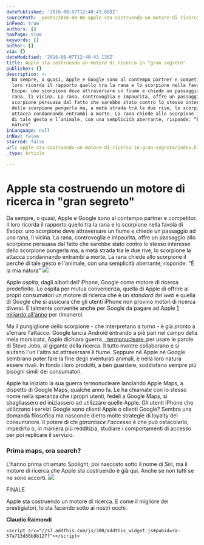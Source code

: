 ```yaml
---
datePublished: '2016-08-07T12:40:43.668Z'
sourcePath: _posts/2016-08-06-apple-sta-costruendo-un-motore-di-ricerca-in-gran-segreto.md
inFeed: true
authors: []
hasPage: true
keywords: []
author: []
via: {}
dateModified: '2016-08-07T12:40:43.136Z'
title: Apple sta costruendo un motore di ricerca in "gran segreto"
publisher: {}
description: >-
  Da sempre, o quasi, Apple e Google sono al contempo partner e competitor. Il
  loro ricorda il rapporto quello tra la rana e lo scorpione nella favola di
  Esopo: uno scorpione deve attraversare un fiume e chiede un passaggio ad una
  rana, lì vicina. La rana, controvoglia e impaurita, offre un passaggio allo
  scorpione persuasa dal fatto che sarebbe stato contro lo stesso interesse
  dello scorpione pungerla ma, a metà strada tra le due rive, lo scorpione la
  attacca condannando entrambi a morte. La rana chiede allo scorpione il perché
  di tale gesto e l’animale, con una semplicità aberrante, risponde: “È la mia
  natura”
inLanguage: null
inNav: false
starred: false
url: apple-sta-costruendo-un-motore-di-ricerca-in-gran-segreto/index.html
_type: Article

---
```

# Apple sta costruendo un motore di ricerca in "gran segreto"

Da sempre, o quasi, Apple e Google sono al contempo partner e competitor. Il loro ricorda il rapporto quello tra la rana e lo scorpione nella favola di Esopo: uno scorpione deve attraversare un fiume e chiede un passaggio ad una rana, lì vicina. La rana, controvoglia e impaurita, offre un passaggio allo scorpione persuasa dal fatto che sarebbe stato contro lo stesso interesse dello scorpione pungerla ma, a metà strada tra le due rive, lo scorpione la attacca condannando entrambi a morte. La rana chiede allo scorpione il perché di tale gesto e l'animale, con una semplicità aberrante, risponde: "È la mia natura"
![](https://the-grid-user-content.s3-us-west-2.amazonaws.com/c73b4b97-c779-4af4-a949-01a6ab699402.png)

Apple _ospita,_ dagli albori dell'iPhone, Google come motore di ricerca predefinito. Lo ospita per mutua convenienza, quella di Apple di offrire ai propri consumatori un motore di ricerca che è un _standard del web_ e quella di Google che si assicura che gli utenti iPhone non provino motori di ricerca diversi. È talmente convenite anche per Google da pagare ad Apple [1 miliardo all'anno][0] per rimanerci.

Ma il pungiglione dello scorpione - che interpretano a turno - è già pronto a sferrare l'attacco. Google lancia Android entrando a piè pari nel campo della mela morsicata, Apple dichiara guerra, _[termonucleare][1]_per usare le parole di Steve Jobs, al gigante della ricerca. Il tutto mentre collaborano e si aiutano l'un l'altra ad attraversare il fiume. Seppure né Apple né Google sembrano poter fare la fine degli sventurati animali, è nella loro natura essere rivali. In fondo i loro prodotti, a ben guardare, soddisfano sempre più bisogni simili dei consumatori.

Apple ha iniziato la sua guerra termonucleare lanciando Apple Maps, a dispetto di Google Maps, qualche anno fa. Le ha chiamate con lo stesso nome nella speranza che i propri utenti, fedeli a Google Maps, si sbagliassero ed iniziassero ad utilizzare quelle Apple. Gli utenti iPhone che utilizzano i servizi Google sono clienti Apple o clienti Google? Sembra una domanda filosofica ma nasconde dietro molte strategie di loyalty del consumatore. Il potere di chi _garantisce l'accesso_ è che può ostacolarlo, impedirlo o, in maniera più redditizia, studiare i comportamenti di accesso per poi replicare il servizio.

### Prima maps, ora search?

L'hanno prima chiamato Spolight, poi nascosto sotto il nome di Siri, ma il motore di ricerca che Apple sta costruendo è già qui. Anche se non tutti se ne sono accorti.
![](https://the-grid-user-content.s3-us-west-2.amazonaws.com/19bbd1d2-7b61-460e-ab5f-8e9823cbfff0.png)

FINALE

Apple sta costruendo un motore di ricerca. E come il migliore dei prestigiatori, lo sta facendo sotto ai nostri occhi.

**Claudio Raimondi**

    <script src="//s7.addthis.com/js/300/addthis_widget.js#pubid=ra-57a713d36b8b127f"></script>



[0]: http://www.bloomberg.com/news/articles/2016-01-22/google-paid-apple-1-billion-to-keep-search-bar-on-iphone
[1]: http://mashable.com/2012/04/05/steve-jobs-larry-page/#o9gSm7vnnPqF